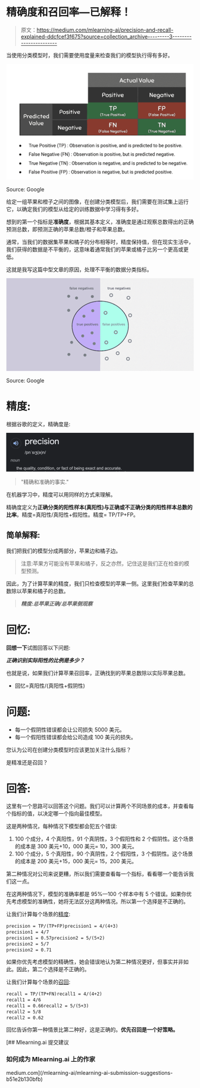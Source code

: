 # 精确度和召回率—已解释！

> 原文：<https://medium.com/mlearning-ai/precision-and-recall-explained-ddcfcef3f675?source=collection_archive---------3----------------------->

当使用分类模型时，我们需要使用度量来检查我们的模型执行得有多好。

![](img/b643853b0d7d689b46282c415e549023.png)

Source: Google

给定一组苹果和橙子之间的图像，在创建分类模型后，我们需要在测试集上运行它，以确定我们的模型从给定的训练数据中学习得有多好。

想到的第一个指标是**准确度**，根据其基本定义，准确度是通过观察总数得出的正确预测总数，即预测正确的苹果总数/橙子和苹果总数。

通常，当我们的数据集苹果和橘子的分布相等时，精度保持值，但在现实生活中，我们获得的数据是不平衡的，这意味着通常我们的苹果或橘子比另一个更高或更低。

这就是我写这篇中型文章的原因，处理不平衡的数据分类指标。

![](img/a6d34c345a81c6d15b2fa5ce64f2262e.png)

Source: Google

# 精度:

根据谷歌的定义，精确度是:

![](img/e7a2a92bf790f82e296d362215abe91d.png)

> "精确和准确的事实."

在机器学习中，精度可以用同样的方式来理解。

精确度定义为**正确分类的阳性样本(真阳性)与正确或不正确分类的阳性样本总数的比率**。精度=真阳性/真阳性+假阳性。精度= TP/TP+FP。

## **简单解释:**

我们把我们的模型分成两部分，苹果边和橘子边。

> 注意:苹果方可能没有苹果和橘子，反之亦然，记住这是我们正在检查的模型预测。

因此，为了计算苹果的精度，我们只检查模型的苹果一侧。这里我们检查苹果的总数除以苹果和橘子的总数。

> ***精度:总苹果正确/总苹果侧观察***

# 回忆:

**回想一下**试图回答以下问题:

***正确识别实际阳性的比例是多少？***

也就是说，如果我们计算苹果召回率，正确找到的苹果总数除以实际苹果总数。

*   回忆=真阳性/(真阳性+假阴性)

# **问题:**

*   每一个假阴性错误都会让公司损失 5000 美元。
*   每一个假阳性错误都会给公司造成 100 美元的损失。

您认为公司在创建分类模型时应该更加关注什么指标？

是精准还是召回？

# **回答:**

这里有一个思路可以回答这个问题。我们可以计算两个不同场景的成本，并查看每个指标的值，以决定哪一个指向最佳模型。

这是两种情况，每种情况下模型都会犯五个错误:

1.  100 个成分，4 个真阳性，91 个真阴性，3 个假阳性和 2 个假阴性。这个场景的成本是 300 美元+10，000 美元= 10，300 美元。
2.  100 个成分，5 个真阳性，90 个真阴性，2 个假阳性，3 个假阴性。这个场景的成本是 200 美元+15，000 美元= 15，200 美元。

第二种情况对公司来说更糟，所以我们需要查看每一个指标，看看哪一个能告诉我们这一点。

在这两种情况下，模型的准确率都是 95%—100 个样本中有 5 个错误。如果你优先考虑模型的准确性，她将无法区分这两种情况。所以第一个选择是不正确的。

让我们计算每个场景的[精度](https://en.wikipedia.org/wiki/Precision_and_recall#Precision):

```
precision = TP/(TP+FP)precision1 = 4/(4+3)
precision1 = 4/7
precision1 = 0.57precision2 = 5/(5+2)
precision2 = 5/7
precision2 = 0.71
```

如果你优先考虑模型的精确性，她会错误地认为第二种情况更好，但事实并非如此。因此，第二个选择是不正确的。

让我们计算每个场景的[召回](https://en.wikipedia.org/wiki/Precision_and_recall#Recall):

```
recall = TP/(TP+FN)recall1 = 4/(4+2)
recall1 = 4/6
recall1 = 0.66recall2 = 5/(5+3)
recall2 = 5/8
recall2 = 0.62
```

回忆告诉你第一种情景比第二种好，这是正确的。**优先召回是一个好策略。**

[](/mlearning-ai/mlearning-ai-submission-suggestions-b51e2b130bfb) [## Mlearning.ai 提交建议

### 如何成为 Mlearning.ai 上的作家

medium.com](/mlearning-ai/mlearning-ai-submission-suggestions-b51e2b130bfb)
